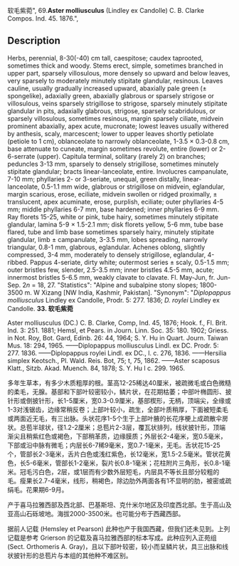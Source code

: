 软毛紫菀",
69.**Aster molliusculus** (Lindley ex Candolle) C. B. Clarke Compos. Ind. 45. 1876.",

## Description
Herbs, perennial, 8-30(-40) cm tall, caespitose; caudex taprooted, sometimes thick and woody. Stems erect, simple, sometimes branched in upper part, sparsely villosulous, more densely so upward and below leaves, very sparsely to moderately minutely stipitate glandular, resinous. Leaves cauline, usually gradually increased upward, abaxially pale green (± spongelike), adaxially green, abaxially glabrous or sparsely strigose or villosulous, veins sparsely strigillose to strigose, sparsely minutely stipitate glandular in pits, adaxially glabrous, strigose, sparsely scabridulous, or sparsely villosulous, sometimes resinous, margin sparsely ciliate, midvein prominent abaxially, apex acute, mucronate; lowest leaves usually withered by anthesis, scaly, marcescent; lower to upper leaves shortly petiolate (petiole to 1 cm), oblanceolate to narrowly oblanceolate, 1-3.5 × 0.3-0.8 cm, base attenuate to cuneate, margin sometimes revolute, entire (lower) or 2-6-serrate (upper). Capitula terminal, solitary (rarely 2) on branches; peduncles 3-13 mm, sparsely to densely strigillose, sometimes minutely stipitate glandular; bracts linear-lanceolate, entire. Involucres campanulate, 7-10 mm; phyllaries 2- or 3-seriate, unequal, green distally, linear-lanceolate, 0.5-1.1 mm wide, glabrous or strigillose on midvein, eglandular, margin scarious, erose, eciliate, midvein swollen or ridged proximally, ± translucent, apex acuminate, erose, purplish, eciliate; outer phyllaries 4-5 mm; middle phyllaries 6-7 mm, base hardened; inner phyllaries 6-9 mm. Ray florets 15-25, white or pink, tube hairy, sometimes minutely stipitate glandular, lamina 5-9 × 1.5-2.1 mm; disk florets yellow, 5-6 mm, tube base flared, tube and limb base sometimes sparsely hairy, minutely stipitate glandular, limb ± campanulate, 3-3.5 mm, lobes spreading, narrowly triangular, 0.8-1 mm, glabrous, eglandular. Achenes oblong, slightly compressed, 3-4 mm, moderately to densely strigillose, eglandular, 4-ribbed. Pappus 4-seriate, dirty white; outermost series ± scaly, 0.5-1.5 mm; outer bristles few, slender, 2.5-3.5 mm; inner bristles 4.5-5 mm, acute; innermost bristles 5-6.5 mm, weakly clavate to clavate. Fl. May-Jun, fr. Jun-Sep. 2*n* = 18, 27.
  "Statistics": "Alpine and subalpine stony slopes; 1800-3500 m. W Xizang [NW India, Kashmir, Pakistan].
  "Synonym": "*Diplopappus molliusculus* Lindley ex Candolle, Prodr. 5: 277. 1836; *D. roylei* Lindley ex Candolle.
**33. 软毛紫菀**

Aster molliusculus (DC.) C. B. Clarke, Comp, Ind. 45, 1876; Hook. f., Fl. Brit. Ind. 3: 251. 1881; Hemsl, et Pears. in Journ. Linn. Soc. 35: 180. 1902; Griess. in Not. Roy, Bot. Gard, Edinb. 26: 44, 1964; S. Y. Hu in Quart. Journ. Taiwan Mus. 18: 294, 1965. ——Diplopappus molliusculus Lindl. ex DC. Prodr. 5: 277. 1836. ——Diplopappus roylei Lindl. ex DC., l. c. 276, 1836. ——Hersilia simplex Keotsch., Pl. Wald. Reis. Bot, 75; t, 75, 1862. ——Aster scaposus Klatt., Sitzb. Akad. Muench. 84, 1878; S. Y. Hu l c. 299. 1965.

多年生草本，有多少木质粗厚的根。茎高12-25稀达40厘米，被疏微毛或白色微糙的柔毛，无腺。基部和下部叶较密较小，鳞片状，在花期枯萎；中部叶椭圆形、披针形或倒披针形，长1-5厘米，宽0.3-0.9厘米，基部楔形，无柄，顶端尖，全缘或1-3对浅锯齿，边缘常稍反卷；上部叶较小，疏生，全部叶质稍厚，下面被短柔毛或两面近无毛，有三出脉。头状花序1-5个生于上部叶腋的长花序梗上成疏散伞房状。总苞半球状，径1.2-2厘米；总苞片2-3层，覆瓦状排列，线状披针形，顶端渐尖且稍紫红色或褐色，下部稍革质，边缘膜质；外层长2-4毫米，宽0.5毫米，下部或沿中脉有微毛；内层长6-7稀9毫米，宽0.7-1毫米，无毛。舌状花15-25个，管部长2-3毫米，舌片白色或浅红紫色，长12毫米，宽1.5-2.5毫米。管状花黄色，长5-6毫米，管部长1-2毫米，裂片长0.8-1毫米；花柱附片三角形，长0.8-1毫米。冠毛污白色，2层，或1层而有少数外层短毛，内层具不等长且部分较粗的毛。瘦果长2.7-4毫米，线形，稍褐色，除边肋外两面各有1不显明的肋，被密或疏绢毛。花果期6-9月。

产于喜马拉雅西部及西北部、巴基斯坦、克什米尔地区及印度西北部。生于高山及亚高山石砾坡地。海拔2000-3500米。也可能分布于西藏西部。

据前人记载 (Hemsley et Pearson) 此种也产于我国西藏，但我们还未见到。上列记载是参考 Grierson 的记载及喜马拉雅西部的标本写成。此种应列入正苑组 (Sect. Orthomeris A. Gray)，且以下部叶较密，较小而呈鳞片状，具三出脉和线状披针形的总苞片与本组的其他种不难区别。
